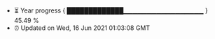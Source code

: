- ⏳ Year progress { █████████████▁▁▁▁▁▁▁▁▁▁▁▁▁▁▁▁▁ } 45.49 %
- ⏰ Updated on Wed, 16 Jun 2021 01:03:08 GMT


